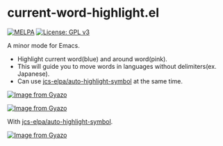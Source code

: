 # current-word-highlight.el

[![MELPA](https://melpa.org/packages/current-word-highlight-badge.svg)](https://melpa.org/#/current-word-highlight)
[![License: GPL v3](https://img.shields.io/badge/License-GPLv3-blue.svg)](https://www.gnu.org/licenses/gpl-3.0)

A minor mode for Emacs.
* Highlight current word(blue) and around word(pink).
* This will guide you to move words in languages without delimiters(ex. Japanese).
* Can use <a href="https://github.com/jcs-elpa/auto-highlight-symbol">jcs-elpa/auto-highlight-symbol</a> at the same time.

[![Image from Gyazo](https://i.gyazo.com/b41a1da274a2ab513a0a6098673e046a.gif)](https://gyazo.com/b41a1da274a2ab513a0a6098673e046a)

[![Image from Gyazo](https://i.gyazo.com/d189e134f52185259a5754a7ba07d816.gif)](https://gyazo.com/d189e134f52185259a5754a7ba07d816)

With <a href="https://github.com/jcs-elpa/auto-highlight-symbol">jcs-elpa/auto-highlight-symbol</a>.

[![Image from Gyazo](https://i.gyazo.com/9b241bb12f79ab5c15a12a9d15188849.gif)](https://gyazo.com/9b241bb12f79ab5c15a12a9d15188849)

